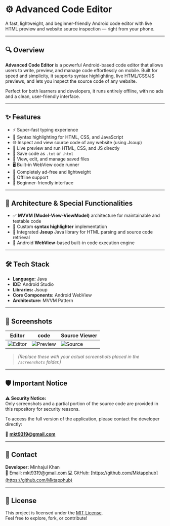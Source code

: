 # ⚙️ Advanced Code Editor

A fast, lightweight, and beginner-friendly Android code editor with live HTML preview and website source inspection — right from your phone.

---

## 🔍 Overview

**Advanced Code Editor** is a powerful Android-based code editor that allows users to write, preview, and manage code effortlessly on mobile. Built for speed and simplicity, it supports syntax highlighting, live HTML/CSS/JS previews, and lets you inspect the source code of any website.

Perfect for both learners and developers, it runs entirely offline, with no ads and a clean, user-friendly interface.

---

## ✨ Features

- ⚡ Super-fast typing experience  
- 🎨 Syntax highlighting for HTML, CSS, and JavaScript  
- 🌐 Inspect and view source code of any website (using Jsoup)  
- 🧪 Live preview and run HTML, CSS, and JS directly  
- 💾 Save code as `.txt` or `.html`  
- 📂 View, edit, and manage saved files  
- 🖥️ Built-in WebView code runner  
- 🚫 Completely ad-free and lightweight  
- 📴 Offline support  
- 👶 Beginner-friendly interface  

---

## 🧠 Architecture & Special Functionalities

- ✅ **MVVM (Model-View-ViewModel)** architecture for maintainable and testable code  
- 🌈 Custom **syntax highlighter** implementation  
- 🔗 Integrated **Jsoup** Java library for HTML parsing and source code retrieval  
- 📲 Android **WebView**-based built-in code execution engine

---

## 🛠️ Tech Stack

- **Language:** Java  
- **IDE:** Android Studio  
- **Libraries:** Jsoup  
- **Core Components:** Android WebView  
- **Architecture:** MVVM Pattern  

---

## 📸 Screenshots

| Editor | code | Source Viewer |
|--------|--------------|----------------|
| ![Editor](screenshots/editor.png) | ![Preview](screenshots/preview.png) | ![Source](screenshots/source.png) |

> *(Replace these with your actual screenshots placed in the `/screenshots` folder.)*

---

## 🛡️ Important Notice

⚠️ **Security Notice:**  
Only screenshots and a partial portion of the source code are provided in this repository for security reasons.

To access the full version of the application, please contact the developer directly:

📧 **mkt9319@gmail.com**

---

## 🙋 Contact

**Developer:** Minhajul Khan  
📧 Email: mkt9319@gmail.com
💻 GitHub: [https://github.com/Mktapphub](https://github.com/Mktapphub)

---

## 📄 License

This project is licensed under the [MIT License](LICENSE).  
Feel free to explore, fork, or contribute!

